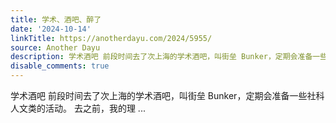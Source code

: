 ```yaml
---
title: 学术、酒吧、醉了
date: '2024-10-14'
linkTitle: https://anotherdayu.com/2024/5955/
source: Another Dayu
description: 学术酒吧 前段时间去了次上海的学术酒吧，叫街垒 Bunker，定期会准备一些社科人文类的活动。 去之前，我的理 ...
disable_comments: true
---
```

学术酒吧 前段时间去了次上海的学术酒吧，叫街垒 Bunker，定期会准备一些社科人文类的活动。 去之前，我的理 ...